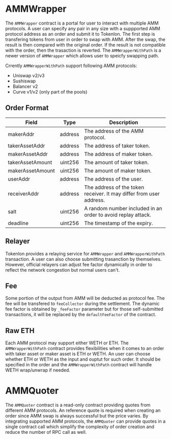 # AMMWrapper

The `AMMWrapper` contract is a portal for user to interact with multiple AMM protocols. A user can specify any pair in any size with a suppported AMM protocol address as an order and submit it to Tokenlon. The first step is transfering tokens from user in order to swap with AMM. After the swap, the result is then compared with the original order. If the result is not compatible with the order, then the trasaction is reverted. The `AMMWrapperWithPath` is a newer version of `AMMWrapper` which allows user to speicfy swapping path.

Crrently `AMMWrapperWithPath` support following AMM protocols:

-   Uniswap v2/v3
-   Sushiswap
-   Balancer v2
-   Curve v1/v2 (only part of the pools)

## Order Format

| Field            |  Type   | Description                                                         |
| ---------------- | :-----: | ------------------------------------------------------------------- |
| makerAddr        | address | The address of the AMM protocol.                                    |
| takerAssetAddr   | address | The address of taker token.                                         |
| makerAssetAddr   | address | The address of maker token.                                         |
| takerAssetAmount | uint256 | The amount of taker token.                                          |
| makerAssetAmount | uint256 | The amount of maker token.                                          |
| userAddr         | address | The address of the user.                                            |
| receiverAddr     | address | The address of the token receiver. It may differ from user address. |
| salt             | uint256 | A random number included in an order to avoid replay attack.        |
| deadline         | uint256 | The timestamp of the expiry.                                        |

## Relayer

Tokenlon provides a relaying service for `AMMWrapper` and `AMMWrapperWithPath` transaction. A user can also choose submitting trasanction by themselves. However, official relayers can adjust fee factor dynamically in order to reflect the network congestion but normal users can't.

## Fee

Some portion of the output from AMM will be deducted as protocol fee. The fee will be transfered to `feeCollector` during the settlement. The dynamic fee factor is obtained by `_feeFactor` parameter but for those self-submitted transactions, it will be replaced by the `defaultFeeFactor` of the contract.

## Raw ETH

Each AMM protocol may support either WETH or ETH. The `AMMWrapperWithPath` contract provides flexibilities when it comes to an order with taker asset or maker asset is ETH or WETH. An user can choose whether ETH or WETH as the input and ouptut for such order. It should be specified in the order and the `AMMWrapperWithPath` contract will handle WETH wrap/unwrap if needed.

# AMMQuoter

The `AMMQuoter` contract is a read-only contract providing quotes from different AMM protocols. An reference quote is required when creating an order since AMM swap is always successful but the price varies. By integrating supported AMM protocols, the `AMMQuoter` can provide quotes in a single contract call which simplify the complexity of order creation and reduce the number of RPC call as well.
